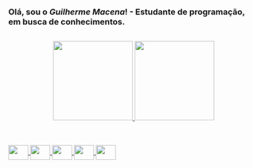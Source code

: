 ### Olá, sou o *Guilherme Macena*! - Estudante de programação, em busca de conhecimentos.

##

<div align="center">
  <a href="https://github.com/goZabel">
  <img height="160em" src="https://github-readme-stats.vercel.app/api?username=goZabel&show_icons=true&include_all_commits=true&count_private=true&text_color=f0f0f0&bg_color=000&title_color=f00&icon_color=ff9090"/>
  <img height="160em" src="https://github-readme-stats.vercel.app/api/top-langs/?username=goZabel&layout=compact&langs_count=7&text_color=f0f0f0&bg_color=000&title_color=f00"/>
</div>

##

<div style="display: inline_block"><br>
  <img align="center" height="30" width="40" src="https://cdn.jsdelivr.net/gh/devicons/devicon/icons/html5/html5-original.svg" />
  <img align="center" height="30" width="40" src="https://cdn.jsdelivr.net/gh/devicons/devicon/icons/css3/css3-original.svg" />
  <img align="center" height="30" width="40" src="https://cdn.jsdelivr.net/gh/devicons/devicon/icons/javascript/javascript-original.svg" />
  <img align="center" height="30" width="40" src="https://cdn.jsdelivr.net/gh/devicons/devicon/icons/react/react-original.svg" />
  <img align="center" height="30" width="40" src="https://cdn.jsdelivr.net/gh/devicons/devicon/icons/node/node-original.svg" />
</div>
